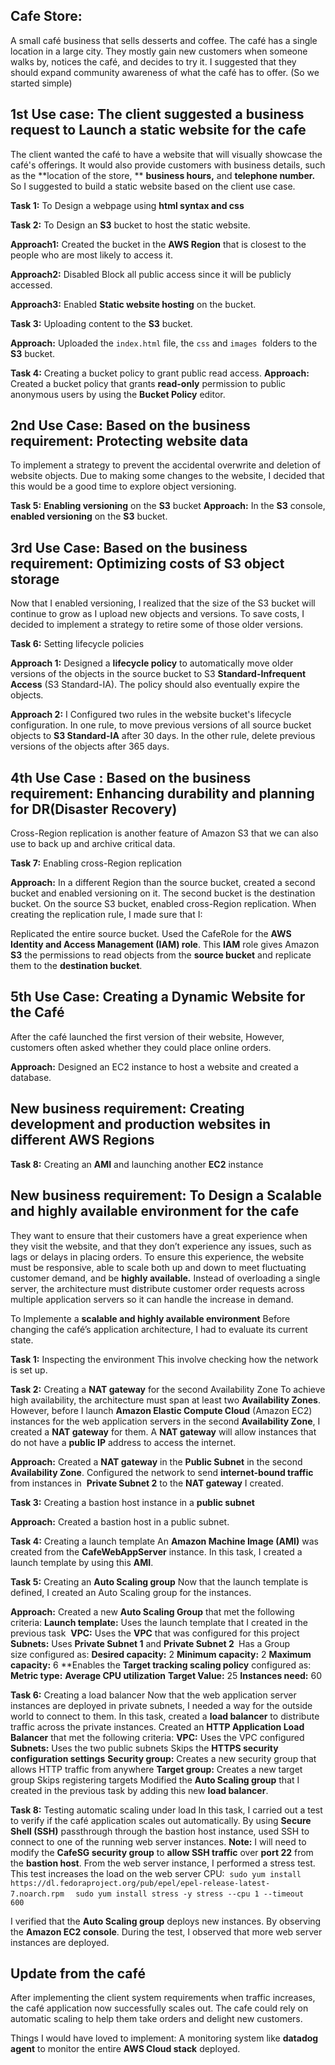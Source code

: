 ## Cafe Store:

A small café business that sells desserts and coffee.
The café has a single location in a large city.
They mostly gain new customers when someone walks by, notices the café, and
decides to try it.
I suggested that they should expand community awareness of what the café has to
offer. (So we started simple) 

## 1st Use case: The client suggested a business request to Launch a static website for the cafe
The client wanted the café to have a website that will visually showcase the
café's offerings.
It would also provide customers with business details, such as the **location of
the store,
** **business hours,** and **telephone number.** So I suggested to build a
static website based on the client use case.

**Task 1:** To Design a webpage using **html syntax and css**

**Task 2:** To Design an **S3** bucket to host the static website.

**Approach1:** Created the bucket in the **AWS Region** that is closest to the
people who are most likely to access it.

**Approach2:** Disabled Block all public access since it will be publicly
accessed.

**Approach3:** Enabled **Static website hosting** on the bucket.

**Task 3:** Uploading content to the **S3** bucket.

**Approach:** Uploaded the ```index.html``` file, the ``css`` and ``images`` 
folders to the **S3** bucket.

**Task 4:** Creating a bucket policy to grant public read access.
**Approach:** Created a bucket policy that grants **read-only** permission to
public anonymous users by using the **Bucket Policy** editor.

## 2nd Use Case: Based on the business requirement: Protecting website data
To implement a strategy to prevent the accidental overwrite and deletion of
website objects.
Due to making some changes to the website, I decided that this would be a good
time to explore object versioning.

**Task 5:** **Enabling versioning** on the **S3** bucket
**Approach:** In the **S3** console, **enabled versioning** on the **S3** bucket.

## 3rd Use Case: Based on the business requirement: Optimizing costs of S3 object storage
Now that I enabled versioning, I realized that the size of the S3 bucket will
continue to grow as I upload new objects and versions. To save costs, I decided
to implement a strategy to retire some of those older versions.

**Task 6:** Setting lifecycle policies

**Approach 1:** Designed a **lifecycle policy** to automatically move older
versions of the objects in the source bucket to S3 **Standard-Infrequent Access**
(S3 Standard-IA). The policy should also eventually expire the objects.

**Approach 2:** I Configured two rules in the website bucket's lifecycle
configuration.
In one rule, to move previous versions of all source bucket objects to
**S3 Standard-IA** after 30 days.
In the other rule, delete previous versions of the objects after 365 days.

## 4th Use Case : Based on the business requirement: Enhancing durability and planning for DR(Disaster Recovery)
Cross-Region replication is another feature of Amazon S3 that we can also use
to back up and archive critical data.

**Task 7:** Enabling cross-Region replication

**Approach:** In a different Region than the source bucket, created a second
bucket and enabled versioning on it.
The second bucket is the destination bucket.
On the source S3 bucket, enabled cross-Region replication. When creating the
replication rule, I made sure that I:

Replicated the entire source bucket.
Used the CafeRole for the **AWS Identity and Access Management (IAM) role**.
This **IAM** role gives Amazon **S3** the permissions to read objects from the
**source bucket** and replicate them to the **destination bucket**.

## 5th Use Case: Creating a Dynamic Website for the Café
After the café launched the first version of their website, However, customers
often asked whether they could place online orders.

**Approach:** Designed an EC2 instance to host a website and created a database.

## New business requirement: Creating development and production websites in different AWS Regions

**Task 8:** Creating an **AMI** and launching another **EC2** instance

## New business requirement: To Design a Scalable and highly available environment for the cafe
They want to ensure that their customers have a great experience when they visit
the website, and that they don’t experience any issues, such as lags or delays
in placing orders.
To ensure this experience, the website must be responsive, able to scale both
up and down to meet fluctuating customer demand, and be **highly available.**
Instead of overloading a single server, the architecture must distribute
customer order requests across multiple application servers so it can handle
the increase in demand.

To Implemente a **scalable and highly available environment**
Before changing the café’s application architecture, I had to evaluate its
current state.

**Task 1:** Inspecting the environment
This involve checking how the network is set up.

**Task 2:** Creating a **NAT gateway** for the second Availability Zone
To achieve high availability, the architecture must span at least two
**Availability Zones**. However, before I launch **Amazon Elastic Compute Cloud**
(Amazon EC2) instances for the web application servers in the second
**Availability Zone**, I created a **NAT gateway** for them. A **NAT gateway**
will allow instances that do not have a **public IP** address to access the internet.

**Approach:** Created a **NAT gateway** in the **Public Subnet** in the second
**Availability Zone**.
Configured the network to send **internet-bound traffic** from instances in 
**Private Subnet 2** to the **NAT gateway** I created.

**Task 3:** Creating a bastion host instance in a **public subnet**

**Approach:** Created a bastion host in a public subnet.

**Task 4:** Creating a launch template
An **Amazon Machine Image (AMI)** was created from the **CafeWebAppServer** instance.
In this task, I created a launch template by using this **AMI**.

**Task 5:** Creating an **Auto Scaling group**
Now that the launch template is defined, I created an Auto Scaling group for the instances.

**Approach:** Created a new **Auto Scaling Group** that met the following criteria:
**Launch template:** Uses the launch template that I created in the previous task 
**VPC:** Uses the **VPC** that was configured for this project
**Subnets:** Uses **Private Subnet 1** and **Private Subnet 2 **
Has a Group size configured as:
**Desired capacity:** 2
**Minimum capacity:** 2
**Maximum capacity:** 6
**Enables the **Target tracking scaling policy** configured as:
**Metric type:** **Average CPU utilization**
**Target Value:** 25
**Instances need:** 60 

**Task 6:** Creating a load balancer
Now that the web application server instances are deployed in private subnets,
I needed a way for the outside world to connect to them. In this task,
created a **load balancer** to distribute traffic across the private instances.
Created an **HTTP Application Load Balancer** that met the following criteria:
**VPC:** Uses the VPC configured
**Subnets:** Uses the two public subnets
Skips the **HTTPS security configuration settings**
**Security group:** Creates a new security group that allows HTTP traffic from
anywhere
**Target group:** Creates a new target group
Skips registering targets
Modified the **Auto Scaling group** that I created in the previous task by
adding this new **load balancer**. 

**Task 8:** Testing automatic scaling under load
In this task, I carried out a test to verify if the café application scales out automatically.
By using **Secure Shell (SSH)** passthrough through the bastion host instance,
used SSH to connect to one of the running web server instances.
**Note:** I will need to modify the **CafeSG security group** to **allow SSH traffic** over **port 22** from the **bastion host**.
From the web server instance, I performed a stress test. This test increases the load on the web server CPU:  ```sudo yum install https://dl.fedoraproject.org/pub/epel/epel-release-latest-7.noarch.rpm  ```
``sudo yum install stress -y stress --cpu 1 --timeout 600 ``

I verified that the **Auto Scaling group** deploys new instances.
By observing the **Amazon EC2 console**.
During the test, I observed that more web server instances are deployed.

## Update from the café
After implementing the client system requirements when traffic increases, the café application now successfully scales out.
The cafe could rely on automatic scaling to help them take orders and delight new customers.

Things I would have loved to implement:
A monitoring system like **datadog agent** to monitor the entire **AWS Cloud stack** deployed.

